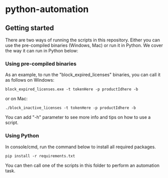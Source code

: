 # python-automation

## Getting started

There are two ways of running the scripts in this repository. Either you can use the pre-compiled binaries (Windows, Mac) or run it in Python. We cover the way it can run in Python below:

### Using pre-compiled binaries

As an example, to run the "block_expired_licenses" binaries, you can call it as follows on Windows:

```
block_expired_licenses.exe -t tokenHere -p productIdhere -b
```

or on Mac:

```
./block_inactive_licenses -t tokenHere -p productIdhere -b
```

You can add "-h" parameter to see more info and tips on how to use a script.

### Using Python

In console/cmd, run the command below to install all required packages.

```
pip install -r requirements.txt
```

You can then call one of the scripts in this folder to perform an automation task.
